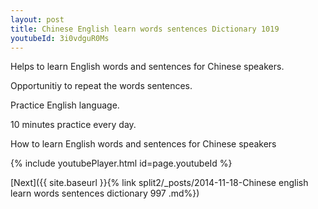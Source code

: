 ```yaml
---
layout: post
title: Chinese English learn words sentences Dictionary 1019 
youtubeId: 3i0vdguR0Ms
---
```

 
 
Helps to learn English words and sentences for Chinese speakers.

Opportunitiy to repeat the words sentences. 

Practice English language. 
 
10 minutes practice every day. 
 
How to learn English words and sentences for Chinese speakers 
 
{% include youtubePlayer.html id=page.youtubeId %}
 
 
[Next]({{ site.baseurl }}{% link  split2/_posts/2014-11-18-Chinese english learn words sentences dictionary 997 .md%})
 
